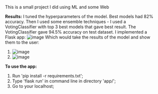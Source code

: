 This is a small project I did using ML and some Web

**Results:**
I tuned the hyperparameters of the model. Best models had 82% accuracy.
Then I used some ensemble techniques - I used a VotingClassifier with top 3 best models that gave best result. The VotingClassifier gave 94.5% accuracy on test dataset.
I implemented a Flask app:
![image](https://user-images.githubusercontent.com/62321153/158413080-a2ab141b-8b18-4444-b5cf-b21fb237ca89.png)
Which would take the results of the model and show them to the user:
1) ![image](https://user-images.githubusercontent.com/62321153/158414041-5eb3e332-e4a5-4385-a2fb-4d806006ac46.png)
2) ![image](https://user-images.githubusercontent.com/62321153/158414156-424fd1e5-9209-4827-ad79-1280f3478da2.png)

**To use the app:**
1) Run 'pip install -r requirements.txt';
2) Type 'flask run' in command line in directory 'app/';
3) Go to your localhost;

